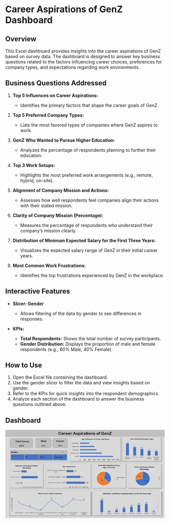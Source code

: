 # Career Aspirations of GenZ Dashboard

## Overview
This Excel dashboard provides insights into the career aspirations of GenZ based on survey data. The dashboard is designed to answer key business questions related to the factors influencing career choices, preferences for company types, and expectations regarding work environments.

## Business Questions Addressed
1. **Top 5 Influences on Career Aspirations:**
   - Identifies the primary factors that shape the career goals of GenZ.

2. **Top 5 Preferred Company Types:**
   - Lists the most favored types of companies where GenZ aspires to work.

3. **GenZ Who Wanted to Pursue Higher Education:**
   - Analyzes the percentage of respondents planning to further their education.

4. **Top 3 Work Setups:**
   - Highlights the most preferred work arrangements (e.g., remote, hybrid, on-site).

5. **Alignment of Company Mission and Actions:**
   - Assesses how well respondents feel companies align their actions with their stated mission.

6. **Clarity of Company Mission (Percentage):**
   - Measures the percentage of respondents who understand their company’s mission clearly.

7. **Distribution of Minimum Expected Salary for the First Three Years:**
   - Visualizes the expected salary range of GenZ in their initial career years.

8. **Most Common Work Frustrations:**
   - Identifies the top frustrations experienced by GenZ in the workplace.

## Interactive Features
- **Slicer: Gender**
   - Allows filtering of the data by gender to see differences in responses.
   
- **KPIs:**
   - **Total Respondents:** Shows the total number of survey participants.
   - **Gender Distribution:** Displays the proportion of male and female respondents (e.g., 60% Male, 40% Female).

## How to Use
1. Open the Excel file containing the dashboard.
2. Use the gender slicer to filter the data and view insights based on gender.
3. Refer to the KPIs for quick insights into the respondent demographics.
4. Analyze each section of the dashboard to answer the business questions outlined above.

## Dashboard
![Dashboard Preview](Dashboard.jpg)
